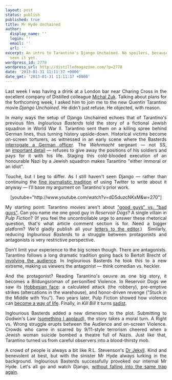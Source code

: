 ```yaml
---
layout: post
status: publish
published: true
title: Mr Hyde Unchained
author:
  display_name: ''
  login: ''
  email: ''
  url: ''
excerpt: An intro to Tarantino's Django Unchained. No spoilers, because I haven't
  seen it yet.
wordpress_id: 2778
wordpress_url: http://distilledmagazine.com/?p=2778
date: '2013-01-31 11:11:37 +0000'
date_gmt: '2013-01-31 11:11:37 +0000'
---
```

<p style="text-align: justify;">Last week I was having a drink at a London bar near Charing Cross in the excellent company of Distilled colleague <a href="http://distilledmagazine.com/author/michal/" target="_blank">Michal Zuk</a>. Talking about plans for the forthcoming week, I asked him to join me to the new Quentin Tarantino movie <em>Django Unchained</em>. He didn't just refuse. He objected, with reason.</p>
<p style="text-align: justify;">In many ways the setup of Django Unchained echoes that of Tarantino's previous film. <em>Inglourious Basterds</em> told the story of a fictional Jewish squadron in World War II. Tarantino sent them on a killing spree behind German lines, thus turning history upside-down. Historical victims become on-screen torturers, as witnessed in an early scene where the Basterds <a href="http://distilledmagazine.com/wp-content/uploads/2013/01/watch?v=HTqYbzuCEYs" target="_blank">interrogate a German officer</a>. The <em>Wehrmacht </em>sergeant — not SS, an <a href="http://distilledmagazine.com/wp-content/uploads/2013/01/what-is-the-difference-between-the-german-army-gestapo-nazi-party-sa-ss-and-wehrmacht.htm" target="_blank">important detail</a> — refuses to give away the positions of his soldiers and pays for it with his life. Staging this cold-blooded execution of an honourable Nazi by a Jewish squadron makes Tarantino "either immoral or an idiot".</p>
<p style="text-align: justify;">Touché, but I beg to differ. As I still haven't seen Django — rather than continuing the <a href="http://distilledmagazine.com/wp-content/uploads/2013/01/253170364606205952" target="_blank">fine journalistic tradition</a> of using Twitter to write about it anyway — I'll base my argument on Tarantino's prior work.</p>
<p style="text-align: justify;"><!--column--></p>
<p style="text-align: center;">[youtube="http://www.youtube.com/watch?v=dD5duzcNKxM&amp;w=270"]</p>
<p style="text-align: justify;">My starting point: Tarantino movies aren't about <a href="http://distilledmagazine.com/wp-content/uploads/2013/01/5-ways-you-dont-realize-movies-are-controlling-your-brain" target="_blank">"good guys" vs. "bad guys"</a>. Can you name me one good guy in <em>Reservoir Dogs</em>? A single villain in <em>Pulp Fiction</em>? (If you feel the uncontrollable urge to answer these rhetorical question, that's what article comment section is for. Need a bigger platform? We'd gladly publish all your <a href="mailto:editor@distilledmagazine.com" target="_blank">letters to the editor</a>.)  Similarly, reducing <em>Inglourious Basterds </em>to a struggle between protagonists and antagonists is very restrictive perspective.</p>
<p style="text-align: justify;">Don't limit your experience to the big screen though. There are antagonists. Tarantino follows a long dramatic tradition going back to Bertolt Brecht of <a href="http://distilledmagazine.com/wp-content/uploads/2013/01/Experimental_theatre#Relationships_to_audience" target="_blank">involving the audience</a>. In Inglourious Basterds he took this to a new extreme, making us viewers the antagonist — think comedian vs. heckler.</p>
<p style="text-align: justify;"><!--column--></p>
<p style="text-align: justify;">And the protagonist? Reading Tarantino's oeuvre as one big story, it becomes a Bildungsroman of personified Violence. In Reservoir Dogs we saw its <a href="http://distilledmagazine.com/wp-content/uploads/2013/01/Great_Lives_Series_26_Thomas_Hobbes" target="_blank">Hobbesian face</a>: a calculated attack (the robbery), pre-emptive strikes (altercations in the warehouse), and honor-driven revenge ("Stuck in the Middle with You"). Two years later, Pulp Fiction showed how violence can <a href="http://distilledmagazine.com/wp-content/uploads/2013/01/john-gray-steven-pinker-violence-review" target="_blank">become a way of life</a>. Finally, in <em>Kill Bill</em> it turns <a href="http://distilledmagazine.com/wp-content/uploads/2013/01/bad-seeds" target="_blank">sadist</a>.</p>
<p style="text-align: justify;">Inglourious Basterds added a new dimension to the plot. Submitting to Godwin's Law (<a href="http://distilledmagazine.com/godwin-law-egypt/" target="_blank">something I applaud</a>), the story takes a moral turn. A Right vs. Wrong struggle erupts between the Audience and on-screen Violence. Crowds who came in scarred by 9/11-style terrorism cheered when a Jewish woman suicide bombed a theatre full of Nazis. Just like that, Tarantino turned us from careful observers into a blood-thirsty mob.</p>
<p style="text-align: justify;">A crowd of people is always a bit like R.L. Stevenson's <a href="http://distilledmagazine.com/wp-content/uploads/2013/01/Strange_Case_of_Dr_Jekyll_and_Mr_Hyde#Dr_Henry_Jekyll_.2F_Mr_Edward_Hyde" target="_blank">Dr Jekyll</a>. Kind and benevolent at best, but with the sinister Mr Hyde always lurking in the background. Inglourious Basterds successfully provoked our internal Mr Hyde. Let's all go and watch Django, <a href="http://distilledmagazine.com/wp-content/uploads/2013/01/quentin-tarantino-newtown-violence-disrespectful_n_24089031.html" target="_blank">without falling into the same trap again</a>.</p>
<p style="text-align: justify;"><!--column--></p>
